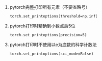 1. pytorch完整打印所有元素（不要省略号）
   ```
   torch.set_printoptions(threshold=np.inf)
   ```
2. pytorch打印时精确到小数点后5位
   ```
   torch.set_printoptions(precision=5)
   ```
3. pytorch打印时不使用以e为底数的科学计数法
   ```
   torch.set_printoptions(sci_mode=False)
   ```
